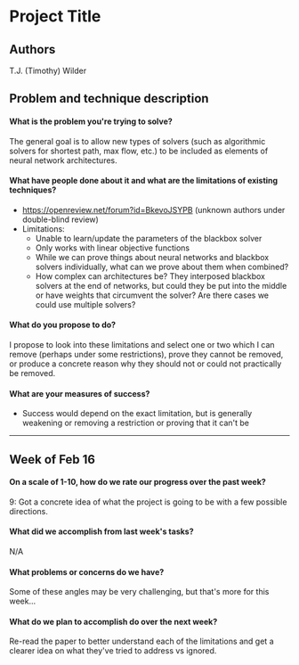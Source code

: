 # Project Title
## Authors
T.J. (Timothy) Wilder

## Problem and technique description

#### What is the problem you're trying to solve?
The general goal is to allow new types of solvers (such as algorithmic solvers for shortest path, max flow, etc.) to be included as elements of neural network architectures.

#### What have people done about it and what are the limitations of existing techniques?
- https://openreview.net/forum?id=BkevoJSYPB (unknown authors under double-blind review)
- Limitations:
    - Unable to learn/update the parameters of the blackbox solver
    - Only works with linear objective functions
    - While we can prove things about neural networks and blackbox solvers individually, what can we prove about them when combined?
    - How complex can architectures be? They interposed blackbox solvers at the end of networks, but could they be put into the middle or have weights that circumvent the solver? Are there cases we could use multiple solvers?
#### What do you propose to do?
I propose to look into these limitations and select one or two which I can remove (perhaps under some restrictions), prove they cannot be removed, or produce a concrete reason why they should not or could not practically be removed.

#### What are your measures of success?
- Success would depend on the exact limitation, but is generally weakening or removing a restriction or proving that it can't be
---

## Week of Feb 16

#### On a scale of 1-10, how do we rate our progress over the past week?
9: Got a concrete idea of what the project is going to be with a few possible directions.

#### What did we accomplish from last week's tasks?
N/A

#### What problems or concerns do we have?
Some of these angles may be very challenging, but that's more for this week...

#### What do we plan to accomplish do over the next week?
Re-read the paper to better understand each of the limitations and get a clearer idea on what they've tried to address vs ignored.
